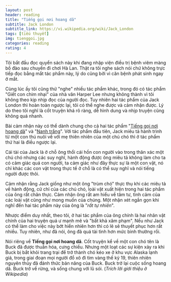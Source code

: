 ```yaml
---
layout: post
header: reading
title: "Tiếng gọi nơi hoang dã"
subtitle: Jack London
subtitle_link: https://vi.wikipedia.org/wiki/Jack_London
tags: [tiếu thuyết]
img: tienggoi.jpg
categories: reading
rating: 4
---
```


Tôi bắt đầu đọc quyển sách này khi đang nhập viện điều trị bệnh viêm màng bồ đào sau chuyến đi chơi Hà Lan. Thật ra tôi nghe sách nói chứ không trực tiếp đọc bằng mắt tác phẩm này, lý do cũng bởi vì căn bệnh phát sinh ngay ở mắt.

Cùng lúc ấy tôi cũng thử "nghe" nhiều tác phẩm khác, trong đó có tác phẩm "Giết con chim nhại" của nhà văn Harper Lee nhưng không thành vì tôi không theo kịp nhịp đọc của người đọc. Tuy nhiên hai tác phẩm của Jack London thì hoàn toàn ngược lại, tôi có thể nghe được và cảm nhận được. Lý do theo tôi nghĩ là cốt truyện khá rõ ràng, dễ hình dung và nhịp truyện cũng không quá nhanh.

Bài cảm nhận này có thể dành chung cho cả hai tác phẩm "[Tiếng gọi nơi hoang dã](/reading/tieng-goi-noi-hoang-da)" và "[Nanh trắng](/reading/nanh-trang)". Với tác phẩm đầu tiên, Jack miêu tả hành trình từ một con thú nuôi về với mẹ thiên nhiên của một chú chó thì ở tác phẩm thứ hai là điều ngược lại.

Cái tài của Jack là ở chỗ ông thổi cái hồn con người vào trong thân xác một chú chó nhưng các suy nghĩ, hành động được ông miêu tả không làm cho ta có cảm giác quá con người, ta cảm giác như đây thực sự là một con vật, nó chỉ khác các con vật trong thực tế ở chỗ là có thể suy nghĩ và nói tiếng người được thôi.

Cảm nhận rằng Jack giống như một ông "trùm chó" thực thụ khi các miêu tả về hành động, cử chỉ của các chú chó, loài vật xuất hiện trong hai tác phẩm của ông rất chân thực. Cảm nhận ông rất am hiểu về tâm tư, tình cảm của các loài vật cũng như mong muốn của chúng. Một nhận xét ngắn gọn khi nghĩ đến hai tác phẩm này của ông là "*rất tự nhiên*".

Nhược điểm duy nhất, theo tôi, ở hai tác phẩm của ông chính là hai nhân vật chính của hai truyện quá ư mạnh mẽ và "bất khả xâm phạm". Nếu như Jack có thể làm cho việc này bớt hiển nhiên hơn thì có lẽ sẽ thuyết phục hơn rất nhiều. Tuy nhiên, như đã nói, ông đã quá tài tình hơn mức bình thường rồi.

Nói riêng về **Tiếng gọi nơi hoang dã**. Cốt truyện kể về một con chó tên là Buck đã được thuần hóa, cưng chiều. Nhưng một loạt các sự kiện xảy ra khi Buck bị bắt khỏi trang trại để trở thành chó kéo xe ở khu vực Alaska lạnh giá, trong giai đoạn mọi người đổ xô đi tìm vàng thế kỷ 19, thiên nhiên nguyên thủy đã đánh thức bản năng của Buck. Buck trở lại cuộc sống hoang dã. Buck trở về rừng, và sống chung với lũ sói. (*Trích lời giới thiệu ở Wikipedia*)
